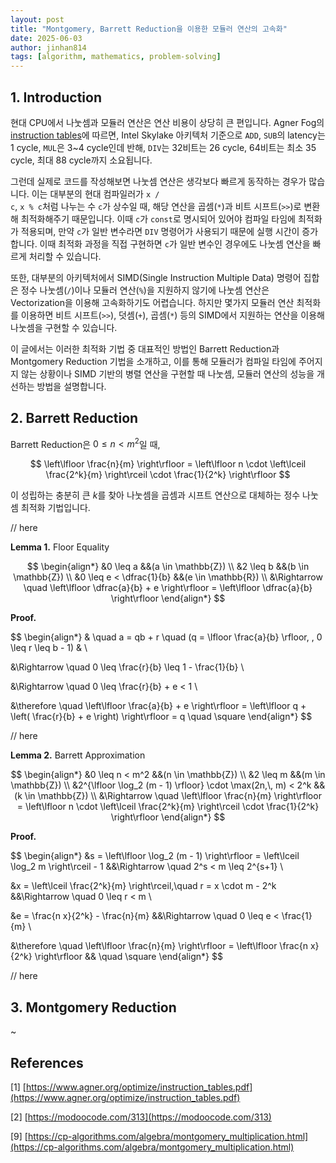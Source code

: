```yaml
---
layout: post
title: "Montgomery, Barrett Reduction을 이용한 모듈러 연산의 고속화"
date: 2025-06-03
author: jinhan814
tags: [algorithm, mathematics, problem-solving]
---
```


## 1. Introduction

현대 CPU에서 나눗셈과 모듈러 연산은 연산 비용이 상당히 큰 편입니다. Agner Fog의 [instruction tables](https://www.agner.org/optimize/instruction_tables.pdf)에 따르면, Intel Skylake 아키텍처 기준으로 `ADD`, `SUB`의 latency는 1 cycle, `MUL`은 3~4 cycle인데 반해, `DIV`는 32비트는 26 cycle, 64비트는 최소 35 cycle, 최대 88 cycle까지 소요됩니다.

그런데 실제로 코드를 작성해보면 나눗셈 연산은 생각보다 빠르게 동작하는 경우가 많습니다. 이는 대부분의 현대 컴파일러가 <code>x / c</code>, <code>x % c</code>처럼 나누는 수 <code>c</code>가 상수일 때, 해당 연산을 곱셈(<code>*</code>)과 비트 시프트(<code>>></code>)로 변환해 최적화해주기 때문입니다. 이때 <code>c</code>가 <code>const</code>로 명시되어 있어야 컴파일 타임에 최적화가 적용되며, 만약 <code>c</code>가 일반 변수라면 `DIV` 명령어가 사용되기 때문에 실행 시간이 증가합니다. 이때 최적화 과정을 직접 구현하면 <code>c</code>가 일반 변수인 경우에도 나눗셈 연산을 빠르게 처리할 수 있습니다.

또한, 대부분의 아키텍처에서 SIMD(Single Instruction Multiple Data) 명령어 집합은 정수 나눗셈(<code>/</code>)이나 모듈러 연산(<code>%</code>)을 지원하지 않기에 나눗셈 연산은 Vectorization을 이용해 고속화하기도 어렵습니다. 하지만 몇가지 모듈러 연산 최적화를 이용하면 비트 시프트(<code>>></code>), 덧셈(<code>+</code>), 곱셈(<code>*</code>) 등의 SIMD에서 지원하는 연산을 이용해 나눗셈을 구현할 수 있습니다.

이 글에서는 이러한 최적화 기법 중 대표적인 방법인 Barrett Reduction과 Montgomery Reduction 기법을 소개하고, 이를 통해 모듈러가 컴파일 타임에 주어지지 않는 상황이나 SIMD 기반의 병렬 연산을 구현할 때 나눗셈, 모듈러 연산의 성능을 개선하는 방법을 설명합니다.

## 2. Barrett Reduction

Barrett Reduction은 $0 \leq n < m^2$일 때,

$$
\left\lfloor \frac{n}{m} \right\rfloor = \left\lfloor n \cdot \left\lceil \frac{2^k}{m} \right\rceil \cdot \frac{1}{2^k} \right\rfloor
$$

이 성립하는 충분히 큰 $k$를 찾아 나눗셈을 곱셈과 시프트 연산으로 대체하는 정수 나눗셈 최적화 기법입니다.

// here

**Lemma 1.** Floor Equality

$$
\begin{align*}
&0 \leq a &&(a \in \mathbb{Z}) \\
&2 \leq b &&(b \in \mathbb{Z}) \\
&0 \leq e < \dfrac{1}{b} &&(e \in \mathbb{R}) \\
&\Rightarrow \quad \left\lfloor \dfrac{a}{b} + e \right\rfloor = \left\lfloor \dfrac{a}{b} \right\rfloor
\end{align*}
$$

**Proof.**

$$
\begin{align*}
& \quad a = qb + r \quad (q = \lfloor \frac{a}{b} \rfloor, \, 0 \leq r \leq b - 1) & \\

&\Rightarrow \quad 0 \leq \frac{r}{b} \leq 1 - \frac{1}{b} \\

&\Rightarrow \quad 0 \leq \frac{r}{b} + e < 1 \\

&\therefore \quad \left\lfloor \frac{a}{b} + e \right\rfloor = \left\lfloor q + \left( \frac{r}{b} + e \right) \right\rfloor = q \quad \square
\end{align*}
$$

// here

**Lemma 2.** Barrett Approximation

$$
\begin{align*}
&0 \leq n < m^2 &&(n \in \mathbb{Z}) \\
&2 \leq m       &&(m \in \mathbb{Z}) \\
&2^{\lfloor \log_2 (m - 1) \rfloor} \cdot \max(2n,\, m) < 2^k &&(k \in \mathbb{Z}) \\
&\Rightarrow \quad \left\lfloor \frac{n}{m} \right\rfloor = \left\lfloor n \cdot \left\lceil \frac{2^k}{m} \right\rceil \cdot \frac{1}{2^k} \right\rfloor
\end{align*}
$$

**Proof.**

$$
\begin{align*}
&s = \left\lfloor \log_2 (m - 1) \right\rfloor = \left\lceil \log_2 m \right\rceil - 1 
&&\Rightarrow \quad 2^s < m \leq 2^{s+1} \\

&x = \left\lceil \frac{2^k}{m} \right\rceil,\quad r = x \cdot m - 2^k 
&&\Rightarrow \quad 0 \leq r < m \\

&e = \frac{n x}{2^k} - \frac{n}{m}
&&\Rightarrow \quad 0 \leq e < \frac{1}{m} \\

&\therefore \quad \left\lfloor \frac{n}{m} \right\rfloor = \left\lfloor \frac{n x}{2^k} \right\rfloor && \quad \square
\end{align*}
$$

// here

## 3. Montgomery Reduction

~

## References

[1] [https://www.agner.org/optimize/instruction_tables.pdf](https://www.agner.org/optimize/instruction_tables.pdf)

[2] [https://modoocode.com/313](https://modoocode.com/313)

[9] [https://cp-algorithms.com/algebra/montgomery_multiplication.html](https://cp-algorithms.com/algebra/montgomery_multiplication.html)